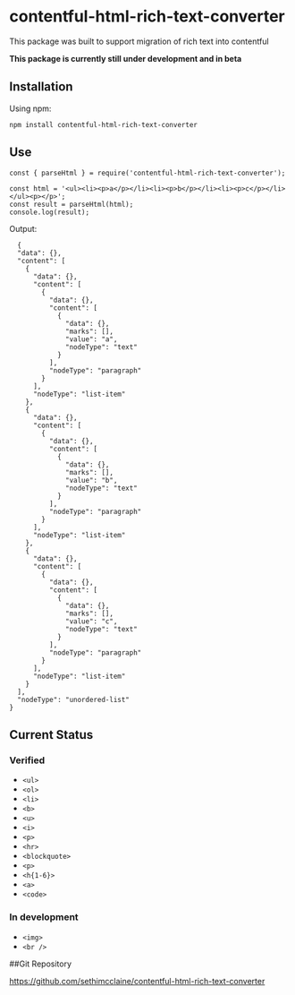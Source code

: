 # contentful-html-rich-text-converter
This package was built to support migration of rich text into contentful

**This package is currently still under development and in beta**

## Installation

Using npm:

`npm install contentful-html-rich-text-converter`

## Use

```
const { parseHtml } = require('contentful-html-rich-text-converter');

const html = '<ul><li><p>a</p></li><li><p>b</p></li><li><p>c</p></li></ul><p></p>';
const result = parseHtml(html);
console.log(result);
```

Output:
```
  {
  "data": {},
  "content": [
    {
      "data": {},
      "content": [
        {
          "data": {},
          "content": [
            {
              "data": {},
              "marks": [],
              "value": "a",
              "nodeType": "text"
            }
          ],
          "nodeType": "paragraph"
        }
      ],
      "nodeType": "list-item"
    },
    {
      "data": {},
      "content": [
        {
          "data": {},
          "content": [
            {
              "data": {},
              "marks": [],
              "value": "b",
              "nodeType": "text"
            }
          ],
          "nodeType": "paragraph"
        }
      ],
      "nodeType": "list-item"
    },
    {
      "data": {},
      "content": [
        {
          "data": {},
          "content": [
            {
              "data": {},
              "marks": [],
              "value": "c",
              "nodeType": "text"
            }
          ],
          "nodeType": "paragraph"
        }
      ],
      "nodeType": "list-item"
    }
  ],
  "nodeType": "unordered-list"
}
```

## Current Status

### Verified

* `<ul>`
* `<ol>`
* `<li>`
* `<b>`
* `<u>`
* `<i>`
* `<p>`
* `<hr>`
* `<blockquote>`
* `<p>`
* `<h{1-6}>`
* `<a>`
* `<code>`

### In development
* `<img>`
* `<br />`

##Git Repository

https://github.com/sethimcclaine/contentful-html-rich-text-converter
